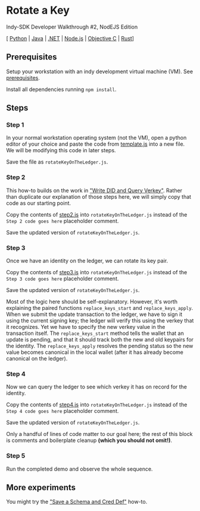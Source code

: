 # Rotate a Key

Indy-SDK Developer Walkthrough #2, NodEJS Edition

[ [Python](../python/README.md) | [Java](../java/README.md) | [.NET](../../not-yet-written.md) | [Node.js](../../not-yet-written.md) | [Objective C](../../not-yet-written.md) | [Rust](../rust/README.md)]


## Prerequisites

Setup your workstation with an indy development virtual machine (VM). See [prerequisites](../../prerequisites.md).

Install all dependencies running `npm install`.

## Steps

### Step 1

In your normal workstation operating system (not the VM), open a python editor of your
choice and paste the code from [template.js](template.js)
into a new file. We will be modifying this code in later steps.

Save the file as `rotateKeyOnTheLedger.js`.

### Step 2

This how-to builds on the work in
["Write DID and Query Verkey"](../../write-did-and-query-verkey/nodejs/README.md).
Rather than duplicate our explanation of those steps here, we will simply
copy that code as our starting point.

Copy the contents of [step2.js](step2.js) into
`rotateKeyOnTheLedger.js` instead of the `Step 2 code goes here` placeholder comment.

Save the updated version of `rotateKeyOnTheLedger.js`.

### Step 3

Once we have an identity on the ledger, we can rotate its key pair.

Copy the contents of [step3.js](step3.js) into
`rotateKeyOnTheLedger.js` instead of the `Step 3 code goes here` placeholder comment.

Save the updated version of `rotateKeyOnTheLedger.js`.

Most of the logic here should be self-explanatory. However, it's worth
explaining the paired functions `replace_keys_start` and `replace_keys_apply`.
When we submit the update transaction to the ledger, we have to sign it
using the current signing key; the ledger will verify this using the
verkey that it recognizes. Yet we have to specify the new verkey value
in the transaction itself. The `replace_keys_start` method tells the wallet
that an update is pending, and that it should track both the new and old keypairs
for the identity. The `replace_keys_apply` resolves the pending status
so the new value becomes canonical in the local wallet (after it has
already become canonical on the ledger).

### Step 4

Now we can query the ledger to see which verkey it has on record for the
identity.

Copy the contents of [step4.js](step4.js) into
`rotateKeyOnTheLedger.js` instead of the `Step 4 code goes here` placeholder comment.

Save the updated version of `rotateKeyOnTheLedger.js`.

Only a handful of lines of code matter to our goal here; the rest of this
block is comments and boilerplate cleanup **(which you should not omit!)**.

### Step 5

Run the completed demo and observe the whole sequence.

## More experiments

You might try the ["Save a Schema and Cred Def"](../../save-schema-and-cred-def/nodejs/README.md)
how-to.
